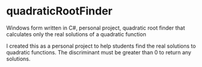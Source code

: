 # quadraticRootFinder
Windows form written in C#, personal project, quadratic root finder that calculates only the real solutions of a quadratic function

I created this as a personal project to help students find the real solutions to quadratic functions.  The discriminant must be greater than 0 to return any solutions.
